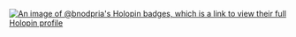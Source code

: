 [![An image of @bnodpria's Holopin badges, which is a link to view their full Holopin profile](https://holopin.me/bnodpria)](https://holopin.io/@bnodpria)
